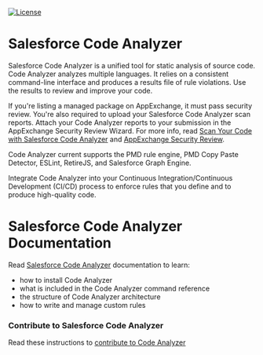 [![License](https://img.shields.io/npm/l/scanner.svg)](https://github.com/forcedotcom/sfdx-scanner/blob/master/package.json)

# Salesforce Code Analyzer
Salesforce Code Analyzer is a unified tool for static analysis of source code.
Code Analyzer analyzes multiple languages.
It relies on a consistent command-line interface and produces a results file of rule violations.
Use the results to review and improve your code.

If you're listing a managed package on AppExchange, it must pass security review.
You're also required to upload your Salesforce Code Analyzer scan reports.
Attach your Code Analyzer reports to your submission in the AppExchange Security Review Wizard.
For more info, read [Scan Your Code with Salesforce Code Analyzer](https://developer.salesforce.com/docs/atlas.en-us.packagingGuide.meta/packagingGuide/security_review_code_analyzer_scan.htm) and [AppExchange Security Review](https://developer.salesforce.com/docs/atlas.en-us.packagingGuide.meta/packagingGuide/security_review_overview.htm).

Code Analyzer current supports the PMD rule engine, PMD Copy Paste Detector, ESLint, RetireJS, and Salesforce Graph Engine.

Integrate Code Analyzer into your Continuous Integration/Continuous Development (CI/CD) process to enforce rules that you define and to produce high-quality code.

# Salesforce Code Analyzer Documentation
Read [Salesforce Code Analyzer](https://developer.salesforce.com/docs/platform/salesforce-code-analyzer/overview) documentation to learn:
* how to install Code Analyzer
* what is included in the Code Analyzer command reference
* the structure of Code Analyzer architecture
* how to write and manage custom rules

### Contribute to Salesforce Code Analyzer
Read these instructions to [contribute to Code Analyzer](https://github.com/forcedotcom/sfdx-scanner/blob/dev/CONTRIBUTING.md)
